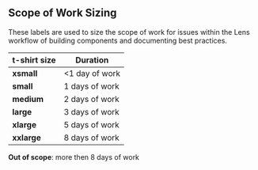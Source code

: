 ## Scope of Work Sizing

These labels are used to size the scope of work for issues within the Lens workflow of building components and documenting best practices. 

|t-shirt size   |Duration   |
|---|---|
|**xsmall**   | <1 day of work   |
|**small**  |1 days of work   |
|**medium**   |2 days of work   |
|**large**   |3 days of work   |
|**xlarge**   |5 days of work   |
|**xxlarge** | 8 days of work |

**Out of scope**: more then 8 days of work<br/>
